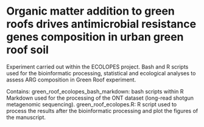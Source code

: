 # Organic matter addition to green roofs drives antimicrobial resistance genes composition in urban green roof soil 

Experiment carried out within the ECOLOPES project.
Bash and R scripts used for the bioinformatic processing, statistical and ecological analyses to assess ARG composition in Green Roof experiment.

Contains:
green_roof_ecolopes_bash_markdown: bash scripts within R Markdown used for the processing of the ONT dataset (long-read shotgun metagenomic sequencing).
green_roof_ecolopes.R: R script used to process the results after the bioinformatic processing and plot the figures of the manuscript.
